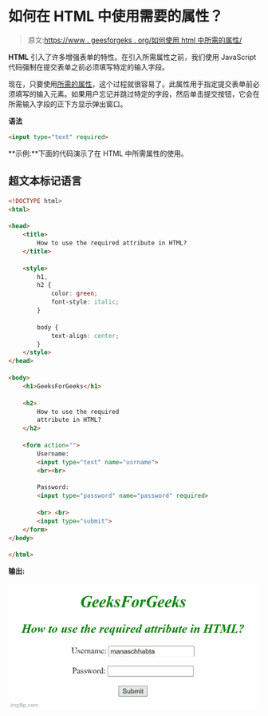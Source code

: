 # 如何在 HTML 中使用需要的属性？

> 原文:[https://www . geesforgeks . org/如何使用 html 中所需的属性/](https://www.geeksforgeeks.org/how-to-use-the-required-attribute-in-html/)

**HTML** 引入了许多增强表单的特性。在引入所需属性之前，我们使用 JavaScript 代码强制在提交表单之前必须填写特定的输入字段。

现在，只要使用[所需的属性](https://www.geeksforgeeks.org/html-required-attribute/)，这个过程就很容易了。此属性用于指定提交表单前必须填写的输入元素。如果用户忘记并跳过特定的字段，然后单击提交按钮，它会在所需输入字段的正下方显示弹出窗口。

**语法**

```html
<input type="text" required>
```

**示例:**下面的代码演示了在 HTML 中所需属性的使用。

## 超文本标记语言

```html
<!DOCTYPE html>
<html>

<head>
    <title>
        How to use the required attribute in HTML?
    </title>

    <style>
        h1,
        h2 {
            color: green;
            font-style: italic;
        }

        body {
            text-align: center;
        }
    </style>
</head>

<body>
    <h1>GeeksForGeeks</h1>

    <h2>
        How to use the required 
        attribute in HTML?
    </h2>

    <form action="">
        Username:
        <input type="text" name="usrname">
        <br><br>

        Password:
        <input type="password" name="password" required>

        <br> <br>
        <input type="submit">
    </form>
</body>

</html>
```

**输出:**

![](img/676df1131f3c5f7a5c1055dc1b33d35d.png)